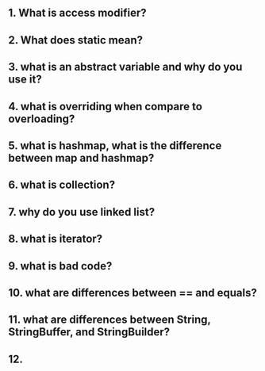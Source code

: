 ## 1. What is access modifier?
## 2. What does static mean?
## 3. what is an abstract variable and why do you use it?
## 4. what is overriding when compare to overloading?
## 5. what is hashmap, what is the difference between map and hashmap?
## 6. what is collection?
## 7. why do you use linked list?
## 8. what is iterator?
## 9. what is bad code?
## 10. what are differences between == and equals?
## 11. what are differences between String, StringBuffer, and StringBuilder?
## 12.  
